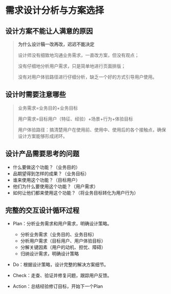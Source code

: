 # 需求设计分析与方案选择
## 设计方案不能让人满意的原因
> **为什么设计稿一改再改，迟迟不能决定**
> 
> 设计师没有细致地沟通业务需求，一直改方案，但没有观点；
> 
> 没有仔细地分析用户需求，只是简单地进行页面排版；
> 
> 没有对用户体验路径进行仔细分析，缺乏一个好的方式引导用户使用。

## 设计时需要注意哪些
> 业务需求=业务目的+业务目标
>
> 用户需求=目标用户（特征、经验）+场景+行为+体验目标
>
> 用户体验路径：搞清楚用户在使用前、使用中、使用后的各个接触点，确保设计方案能够形成闭环。
> 

## 设计产品需要思考的问题
- 什么要做这个功能？（业务目的）
- 品期望得到怎样的成果？（业务目标）
- 谁来使用这个功能？（目标用户）
- 他们为什么要使用这个功能？（用户需求）
- 如何让他们都来使用这个功能？（将业务目标转化为用户行为）

## 完整的交互设计循环过程
- Plan：分析业务需求和用户需求，明确设计策略。
  - 分析业务需求（业务目的、业务目标）
  - 分析用户需求（目标用户、用户体验目标）
  - 分解关键因素（用户的动机、担忧、障碍）
  - 归纳设计需求，明确设计策略
- Do：根据设计策略，设计完整的解决方案细节。

- Check：走查、验证并修复问题，跟踪用户反馈。

- Action：总结经验修订目标，开始下一个Plan

